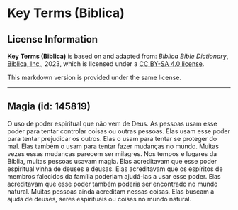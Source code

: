 # Key Terms (Biblica)

## License Information

**Key Terms (Biblica)** is based on and adapted from: _Biblica Bible Dictionary_, [Biblica, Inc.](https://www.biblica.com/), 2023, which is licensed under a [CC BY-SA 4.0 license](https://creativecommons.org/licenses/by-sa/4.0/legalcode.en).

This markdown version is provided under the same license.



--------------------------------

## Magia (id: 145819)

O uso de poder espiritual que não vem de Deus. As pessoas usam esse poder para tentar controlar coisas ou outras pessoas. Elas usam esse poder para tentar prejudicar os outros. Elas o usam para tentar se proteger do mal. Elas também o usam para tentar fazer mudanças no mundo. Muitas vezes essas mudanças parecem ser milagres. Nos tempos e lugares da Bíblia, muitas pessoas usavam magia. Elas acreditavam que esse poder espiritual vinha de deuses e deusas. Elas acreditavam que os espíritos de membros falecidos da família poderiam ajudá\-las a usar esse poder. Elas acreditavam que esse poder também poderia ser encontrado no mundo natural. Muitas pessoas ainda acreditam nessas coisas. Elas buscam a ajuda de deuses, seres espirituais ou coisas no mundo natural.


